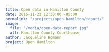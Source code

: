 ```yaml
---
title: Open data in Hamilton County
date: 2016-11-22 12:30:00 -05:00
permalink: "/projects/open-hamilton/report/"
image:
  file: "/media/open-data-report.jpg"
  alt: Hamilton County Courthouse
author: Jacqueline Homann
project: Open Hamilton
---
```


